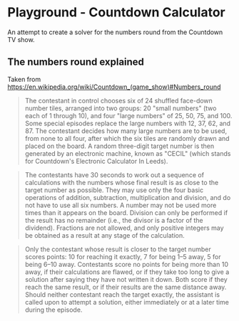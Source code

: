 # Playground - Countdown Calculator
An attempt to create a solver for the numbers round from the Countdown TV show.

## The numbers round explained
Taken from https://en.wikipedia.org/wiki/Countdown_(game_show)#Numbers_round

> The contestant in control chooses six of 24 shuffled face-down number tiles, arranged into two groups: 
> 20 "small numbers" (two each of 1 through 10), and four "large numbers" of 25, 50, 75, and 100. Some special episodes 
> replace the large numbers with 12, 37, 62, and 87. The contestant decides how many large numbers are to be used, from 
> none to all four, after which the six tiles are randomly drawn and placed on the board. A random three-digit target 
> number is then generated by an electronic machine, known as "CECIL" (which stands for Countdown's Electronic 
> Calculator In Leeds).

> The contestants have 30 seconds to work out a sequence of calculations with the numbers whose final result is as 
> close to the target number as possible. They may use only the four basic operations of addition, subtraction, 
> multiplication and division, and do not have to use all six numbers. A number may not be used more times than it 
> appears on the board. Division can only be performed if the result has no remainder (i.e., the divisor is a factor of 
> the dividend). Fractions are not allowed, and only positive integers may be obtained as a result at any stage of the 
> calculation.

> Only the contestant whose result is closer to the target number scores points: 10 for reaching it exactly, 7 for 
> being 1–5 away, 5 for being 6–10 away. Contestants score no points for being more than 10 away, if their calculations 
> are flawed, or if they take too long to give a solution after saying they have not written it down. Both score if 
> they reach the same result, or if their results are the same distance away. Should neither contestant reach the 
> target exactly, the assistant is called upon to attempt a solution, either immediately or at a later time during the 
> episode.